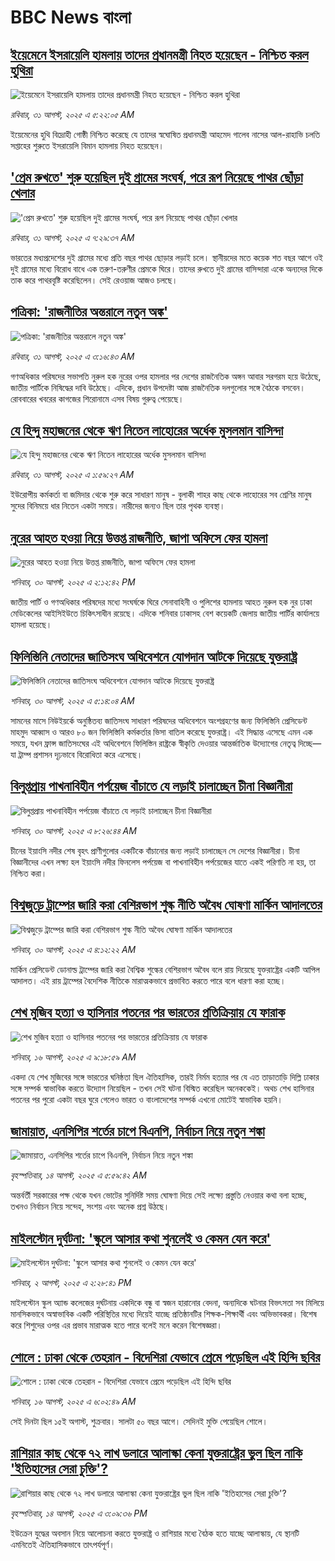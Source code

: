# BBC News বাংলা## [ইয়েমেনে ইসরায়েলি হামলায় তাদের প্রধানমন্ত্রী নিহত হয়েছেন - নিশ্চিত করল হুথিরা](https://www.bbc.com/bengali/articles/cvgn2k5kwweo?at_medium=RSS&at_campaign=rss?at_campaign=githubrss)![ইয়েমেনে ইসরায়েলি হামলায় তাদের প্রধানমন্ত্রী নিহত হয়েছেন - নিশ্চিত করল হুথিরা](https://ichef.bbci.co.uk/ace/ws/240/cpsprodpb/e2f3/live/e04e72a0-8618-11f0-84c8-99de564f0440.jpg)_রবিবার, ৩১ আগস্ট, ২০২৫ এ ৫:২২:০৫ AM_ইয়েমেনের হুথি বিদ্রোহী গোষ্ঠী নিশ্চিত করেছে যে তাদের স্বঘোষিত প্রধানমন্ত্রী আহমেদ গালেব নাসের আল-রাহাভি চলতি সপ্তাহের শুরুতে ইসরায়েলি বিমান হামলায় নিহত হয়েছেন।## ['প্রেম রুখতে' শুরু হয়েছিল দুই গ্রামের সংঘর্ষ, পরে রূপ নিয়েছে পাথর ছোঁড়া খেলার](https://www.bbc.com/bengali/articles/cn7231p1kr4o?at_medium=RSS&at_campaign=rss?at_campaign=githubrss)!['প্রেম রুখতে' শুরু হয়েছিল দুই গ্রামের সংঘর্ষ, পরে রূপ নিয়েছে পাথর ছোঁড়া খেলার](https://ichef.bbci.co.uk/ace/ws/240/cpsprodpb/0e6d/live/815c1270-8578-11f0-b391-6936825093bd.jpg)_রবিবার, ৩১ আগস্ট, ২০২৫ এ ৭:২৯:৩৭ AM_ভারতের মধ্যপ্রদেশের দুই গ্রামের মধ্যে প্রতি বছর পাথর ছোড়ার লড়াই চলে। স্থানীয়দের মতে কয়েক শত বছর আগে ওই দুই গ্রামের মধ্যে বিরোধ বাধে এক তরুণ-তরুণীর প্রেমকে ঘিরে। তাদের রুখতে দুই গ্রামের বাসিন্দারা একে অন্যদের দিকে তাক করে পাথরবৃষ্টি করেছিলেন। সেই রেওয়াজ আজও চলছে।## [পত্রিকা: 'রাজনীতির অন্তরালে নতুন অঙ্ক'](https://www.bbc.com/bengali/articles/cg50r6rqr4do?at_medium=RSS&at_campaign=rss?at_campaign=githubrss)![পত্রিকা: 'রাজনীতির অন্তরালে নতুন অঙ্ক'](https://ichef.bbci.co.uk/ace/ws/240/cpsprodpb/e96d/live/25d34d20-8617-11f0-8c42-073b358bab60.jpg)_রবিবার, ৩১ আগস্ট, ২০২৫ এ ৩:১৬:৪৩ AM_গণঅধিকার পরিষদের সভাপতি নুরুল হক নুরের ওপর হামলার পর দেশের রাজনৈতিক অঙ্গন আবার সরগরম হয়ে উঠেছে, জাতীয় পার্টিকে নিষিদ্ধের দাবি উঠেছে। এদিকে, প্রধান উপদেষ্টা আজ রাজনৈতিক দলগুলোর সঙ্গে বৈঠকে বসবেন। রোববারের খবরের কাগজের শিরোনামে এসব বিষয় গুরুত্ব পেয়েছে।## [যে হিন্দু মহাজনের থেকে ঋণ নিতেন লাহোরের অর্ধেক মুসলমান বাসিন্দা](https://www.bbc.com/bengali/articles/cq68n04ejp2o?at_medium=RSS&at_campaign=rss?at_campaign=githubrss)![যে হিন্দু মহাজনের থেকে ঋণ নিতেন লাহোরের অর্ধেক মুসলমান বাসিন্দা](https://ichef.bbci.co.uk/ace/ws/240/cpsprodpb/0d70/live/bceabb90-8585-11f0-ab22-d347aa25866a.jpg)_রবিবার, ৩১ আগস্ট, ২০২৫ এ ১:৫৯:২৭ AM_ইউরোপীয় কর্মকর্তা বা জমিদার থেকে শুরু করে সাধারণ মানুষ - বুলাকী শাহর কাছ থেকে লাহোরের সব শ্রেণির মানুষ সুদের বিনিময়ে ধার নিতেন একটা সময়ে। নারীদের জন্যও ছিল তার পৃথক ব্যবস্থা।## [নুরের আহত হওয়া নিয়ে উত্তপ্ত রাজনীতি, জাপা অফিসে ফের হামলা](https://www.bbc.com/bengali/articles/c5ylnz5wypno?at_medium=RSS&at_campaign=rss?at_campaign=githubrss)![নুরের আহত হওয়া নিয়ে উত্তপ্ত রাজনীতি, জাপা অফিসে ফের হামলা](https://ichef.bbci.co.uk/ace/ws/240/cpsprodpb/fa04/live/69a6d1c0-859f-11f0-9cf6-cbf3e73ce2b9.jpg)_শনিবার, ৩০ আগস্ট, ২০২৫ এ ২:১২:৪২ PM_জাতীয় পার্টি ও গণঅধিকার পরিষদের মধ্যে সংঘর্ষকে ঘিরে সেনাবাহিনী ও পুলিশের হামলায় আহত নুরুল হক নুর ঢাকা মেডিকেলের আইসিইউতে চিকিৎসাধীন রয়েছে। এদিকে শনিবার ঢাকাসহ বেশ কয়েকটি জেলায় জাতীয় পার্টির কার্যালয়ে হামলা হয়েছে।## [ফিলিস্তিনি নেতাদের জাতিসংঘ অধিবেশনে যোগদান আটকে দিয়েছে যুক্তরাষ্ট্র](https://www.bbc.com/bengali/articles/ceqy31v8v8do?at_medium=RSS&at_campaign=rss?at_campaign=githubrss)![ফিলিস্তিনি নেতাদের জাতিসংঘ অধিবেশনে যোগদান আটকে দিয়েছে যুক্তরাষ্ট্র](https://ichef.bbci.co.uk/ace/ws/240/cpsprodpb/a48f/live/2db3c350-8557-11f0-9cf6-cbf3e73ce2b9.jpg)_শনিবার, ৩০ আগস্ট, ২০২৫ এ ৫:১৪:০৪ AM_সামনের মাসে নিউইয়র্কে অনুষ্ঠিতব্য জাতিসংঘ সাধারণ পরিষদের অধিবেশনে অংশগ্রহণের জন্য ফিলিস্তিনি প্রেসিডেন্ট মাহমুদ আব্বাস ও আরও ৮০ জন ফিলিস্তিনি কর্মকর্তার ভিসা বাতিল করেছে যুক্তরাষ্ট্র। এই সিদ্ধান্ত এসেছে এমন এক সময়ে, যখন ফ্রান্স জাতিসংঘের এই অধিবেশনে ফিলিস্তিন রাষ্ট্রকে স্বীকৃতি দেওয়ার আন্তর্জাতিক উদ্যোগের নেতৃত্ব দিচ্ছে—যা ট্রাম্প প্রশাসন দৃঢ়ভাবে বিরোধিতা করে এসেছে।## [বিলুপ্তপ্রায় পাখনাবিহীন পর্পয়েজ বাঁচাতে যে লড়াই চালাচ্ছেন চীনা বিজ্ঞানীরা](https://www.bbc.com/bengali/articles/c3wn35n8v80o?at_medium=RSS&at_campaign=rss?at_campaign=githubrss)![বিলুপ্তপ্রায় পাখনাবিহীন পর্পয়েজ বাঁচাতে যে লড়াই চালাচ্ছেন চীনা বিজ্ঞানীরা](https://ichef.bbci.co.uk/ace/ws/240/cpsprodpb/8237/live/be5bed40-7e7e-11f0-9e05-3dbec5559644.jpg)_শনিবার, ৩০ আগস্ট, ২০২৫ এ ৮:২৬:৪৪ AM_চীনের ইয়াংসি নদীর শেষ বৃহৎ প্রাণীগুলোর একটিকে বাঁচানোর জন্য লড়াই চালাচ্ছেন সে দেশের বিজ্ঞানীরা। চীনা বিজ্ঞানীদের এখন লক্ষ্য হল ইয়াংসি নদীর ফিনলেস পর্পয়েজ বা পাখনাবিহীন পর্পয়েজের যাতে একই পরিণতি না হয়, তা নিশ্চিত করা।## [বিশ্বজুড়ে ট্রাম্পের জারি করা বেশিরভাগ শুল্ক নীতি অবৈধ ঘোষণা মার্কিন আদালতের](https://www.bbc.com/bengali/articles/c987z9dzlg5o?at_medium=RSS&at_campaign=rss?at_campaign=githubrss)![বিশ্বজুড়ে ট্রাম্পের জারি করা বেশিরভাগ শুল্ক নীতি অবৈধ ঘোষণা মার্কিন আদালতের](https://ichef.bbci.co.uk/ace/ws/240/cpsprodpb/c468/live/a775a120-854f-11f0-9cf6-cbf3e73ce2b9.jpg)_শনিবার, ৩০ আগস্ট, ২০২৫ এ ৪:১২:২২ AM_মার্কিন প্রেসিডেন্ট ডোনাল্ড ট্রাম্পের জারি করা বৈশ্বিক শুল্কের বেশিরভাগ অবৈধ বলে রায় দিয়েছে যুক্তরাষ্ট্রের একটি আপিল আদালত। এই রায় ট্রাম্পের বৈদেশিক নীতিকে মারাত্মকভাবে প্রভাবিত করতে পারে বলে ধারণা করা হচ্ছে।## [শেখ মুজিব হত্যা ও হাসিনার পতনের পর ভারতের প্রতিক্রিয়ায় যে ফারাক](https://www.bbc.com/bengali/articles/cly39465d10o?at_medium=RSS&at_campaign=rss?at_campaign=githubrss)![শেখ মুজিব হত্যা ও হাসিনার পতনের পর ভারতের প্রতিক্রিয়ায় যে ফারাক](https://ichef.bbci.co.uk/ace/ws/240/cpsprodpb/473f/live/567ab140-7855-11f0-8071-1788c7e8ae0e.jpg)_শনিবার, ১৬ আগস্ট, ২০২৫ এ ৯:১৮:৫৯ AM_একদা যে শেখ মুজিবের সঙ্গে ভারতের ঘনিষ্ঠতা ছিল ঐতিহাসিক, তারই নির্মম হত্যার পর যে এত তাড়াতাড়ি দিল্লি ঢাকার সঙ্গে সম্পর্ক স্বাভাবিক করতে উদ্যোগ নিয়েছিল - তখন সেই ঘটনা বিস্মিত করেছিল অনেককেই। অথচ শেখ হাসিনার পতনের পর পুরো একটা বছর ঘুরে গেলেও ভারত ও বাংলাদেশের সম্পর্ক এখনো মোটেই স্বাভাবিক হয়নি।## [জামায়াত, এনসিপির শর্তের চাপে বিএনপি, নির্বাচন নিয়ে নতুন শঙ্কা ](https://www.bbc.com/bengali/articles/cgjyd701vwgo?at_medium=RSS&at_campaign=rss?at_campaign=githubrss)![জামায়াত, এনসিপির শর্তের চাপে বিএনপি, নির্বাচন নিয়ে নতুন শঙ্কা ](https://ichef.bbci.co.uk/ace/ws/240/cpsprodpb/6c32/live/ba7784d0-78a4-11f0-a975-cb151ca452f4.jpg)_বৃহস্পতিবার, ১৪ আগস্ট, ২০২৫ এ ৫:৫৯:৪২ AM_অন্তর্বর্তী সরকারের পক্ষ থেকে যখন ভোটের সুনির্দিষ্ট সময় ঘোষণা দিয়ে সেই লক্ষ্যে প্রস্তুতি নেওয়ার কথা বলা হচ্ছে, তখনও নির্বাচন নিয়ে সন্দেহ, সংশয় এবং অনেক প্রশ্ন উঠছে।## [মাইলস্টোন দুর্ঘটনা: 'স্কুলে আসার কথা শুনলেই ও কেমন যেন করে'](https://www.bbc.com/bengali/articles/cz0ylyd50k3o?at_medium=RSS&at_campaign=rss?at_campaign=githubrss)![মাইলস্টোন দুর্ঘটনা: 'স্কুলে আসার কথা শুনলেই ও কেমন যেন করে'](https://ichef.bbci.co.uk/ace/ws/240/cpsprodpb/b1a9/live/559e9ab0-6fa5-11f0-8dbd-f3d32ebd3327.png)_শনিবার, ২ আগস্ট, ২০২৫ এ ২:২৮:৪১ PM_মাইলস্টোন স্কুল অ্যান্ড কলেজের দুর্ঘটনায় একদিকে বন্ধু বা স্বজন হারানোর বেদনা, অন্যদিকে ঘটনার বিভৎসতা সব মিলিয়ে মানসিকভাবে অস্বাভাবিক একটি পরিস্থিতির মধ্যে দিয়েই যাচ্ছে প্রতিষ্ঠানটির শিক্ষক-শিক্ষার্থী এবং অভিভাবকরা। বিশেষ করে শিশুদের ওপর এর প্রভাব মারাত্মক হতে পারে বলেই মনে করেন বিশেষজ্ঞরা।## [শোলে : ঢাকা থেকে তেহরান - বিদেশিরা যেভাবে প্রেমে পড়েছিল এই হিন্দি ছবির](https://www.bbc.com/bengali/articles/cly73ww3wyxo?at_medium=RSS&at_campaign=rss?at_campaign=githubrss)![শোলে : ঢাকা থেকে তেহরান - বিদেশিরা যেভাবে প্রেমে পড়েছিল এই হিন্দি ছবির](https://ichef.bbci.co.uk/ace/ws/240/cpsprodpb/22a4/live/5b2e4060-79d8-11f0-83cc-c5da98c419b8.jpg)_শনিবার, ১৬ আগস্ট, ২০২৫ এ ৬:০২:৪৯ AM_সেই দিনটা ছিল ১৫ই অগাস্ট, শুক্রবার। সালটা ৫০ বছর আগে। সেদিনই মুক্তি পেয়েছিল শোলে।## [রাশিয়ার কাছ থেকে ৭২ লাখ ডলারে আলাস্কা কেনা যুক্তরাষ্ট্রের ভুল ছিল নাকি 'ইতিহাসের সেরা চুক্তি'?](https://www.bbc.com/bengali/articles/c2kzpq131nzo?at_medium=RSS&at_campaign=rss?at_campaign=githubrss)![রাশিয়ার কাছ থেকে ৭২ লাখ ডলারে আলাস্কা কেনা যুক্তরাষ্ট্রের ভুল ছিল নাকি 'ইতিহাসের সেরা চুক্তি'?](https://ichef.bbci.co.uk/ace/ws/240/cpsprodpb/72b4/live/8b981eb0-78ed-11f0-8071-1788c7e8ae0e.jpg)_বৃহস্পতিবার, ১৪ আগস্ট, ২০২৫ এ ৩:০৯:৩৬ PM_ইউক্রেন যুদ্ধের অবসান নিয়ে আলোচনা করতে যুক্তরাষ্ট্র ও রাশিয়ার মধ্যে বৈঠক হতে যাচ্ছে আলাস্কায়, যে স্থানটি এমনিতেই ঐতিহাসিকভাবে তাৎপর্যপূর্ণ।